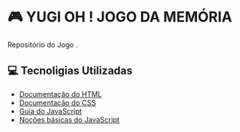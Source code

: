 # 🎮 YUGI OH ! JOGO DA MEMÓRIA 

Repositório do Jogo .

## 💻 Tecnoligias Utilizadas
- [Documentação do HTML](https://developer.mozilla.org/pt-BR/docs/Web/HTML/Element)
- [Documentação do CSS](https://developer.mozilla.org/pt-BR/docs/Web/CSS)
- [Guia do JavaScript](https://developer.mozilla.org/pt-BR/docs/Web/JavaScript/Guide/Introduction)
- [Noções básicas do JavaScript](https://developer.mozilla.org/pt-BR/docs/Learn/Getting_started_with_the_web/JavaScript_basics)
